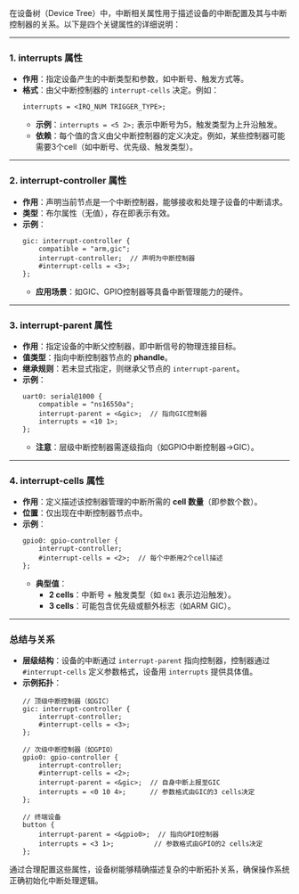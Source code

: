 在设备树（Device Tree）中，中断相关属性用于描述设备的中断配置及其与中断控制器的关系。以下是四个关键属性的详细说明：

---

### 1. **interrupts 属性**
- **作用**：指定设备产生的中断类型和参数，如中断号、触发方式等。
- **格式**：由父中断控制器的 `interrupt-cells` 决定。例如：
  ```dts
  interrupts = <IRQ_NUM TRIGGER_TYPE>;
  ```
  - **示例**：`interrupts = <5 2>;` 表示中断号为5，触发类型为上升沿触发。
  - **依赖**：每个值的含义由父中断控制器的定义决定。例如，某些控制器可能需要3个cell（如中断号、优先级、触发类型）。

---

### 2. **interrupt-controller 属性**
- **作用**：声明当前节点是一个中断控制器，能够接收和处理子设备的中断请求。
- **类型**：布尔属性（无值），存在即表示有效。
- **示例**：
  ```dts
  gic: interrupt-controller {
      compatible = "arm,gic";
      interrupt-controller;  // 声明为中断控制器
      #interrupt-cells = <3>;
  };
  ```
  - **应用场景**：如GIC、GPIO控制器等具备中断管理能力的硬件。

---

### 3. **interrupt-parent 属性**
- **作用**：指定设备的中断父控制器，即中断信号的物理连接目标。
- **值类型**：指向中断控制器节点的 **phandle**。
- **继承规则**：若未显式指定，则继承父节点的 `interrupt-parent`。
- **示例**：
  ```dts
  uart0: serial@1000 {
      compatible = "ns16550a";
      interrupt-parent = <&gic>;  // 指向GIC控制器
      interrupts = <10 1>;
  };
  ```
  - **注意**：层级中断控制器需逐级指向（如GPIO中断控制器→GIC）。

---

### 4. **interrupt-cells 属性**
- **作用**：定义描述该控制器管理的中断所需的 **cell 数量**（即参数个数）。
- **位置**：仅出现在中断控制器节点中。
- **示例**：
  ```dts
  gpio0: gpio-controller {
      interrupt-controller;
      #interrupt-cells = <2>;  // 每个中断用2个cell描述
  };
  ```
  - **典型值**：
    - **2 cells**：中断号 + 触发类型（如 `0x1` 表示边沿触发）。
    - **3 cells**：可能包含优先级或额外标志（如ARM GIC）。

---

### **总结与关系**
- **层级结构**：设备的中断通过 `interrupt-parent` 指向控制器，控制器通过 `#interrupt-cells` 定义参数格式，设备用 `interrupts` 提供具体值。
- **示例拓扑**：
  ```dts
  // 顶级中断控制器（如GIC）
  gic: interrupt-controller {
      interrupt-controller;
      #interrupt-cells = <3>;
  };

  // 次级中断控制器（如GPIO）
  gpio0: gpio-controller {
      interrupt-controller;
      #interrupt-cells = <2>;
      interrupt-parent = <&gic>;  // 自身中断上报至GIC
      interrupts = <0 10 4>;      // 参数格式由GIC的3 cells决定
  };

  // 终端设备
  button {
      interrupt-parent = <&gpio0>;  // 指向GPIO控制器
      interrupts = <3 1>;          // 参数格式由GPIO的2 cells决定
  };
  ```

通过合理配置这些属性，设备树能够精确描述复杂的中断拓扑关系，确保操作系统正确初始化中断处理逻辑。